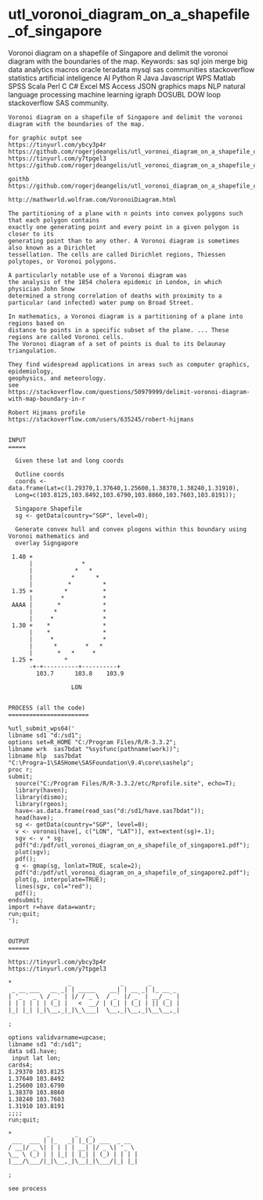 # utl_voronoi_diagram_on_a_shapefile_of_singapore
Voronoi diagram on a shapefile of Singapore and delimit the voronoi diagram with the boundaries of the map.  Keywords: sas sql join merge big data analytics macros oracle teradata mysql sas communities stackoverflow statistics artificial inteligence AI Python R Java Javascript WPS Matlab SPSS Scala Perl C C# Excel MS Access JSON graphics maps NLP natural language processing machine learning igraph DOSUBL DOW loop stackoverflow SAS community.  

    Voronoi diagram on a shapefile of Singapore and delimit the voronoi diagram with the boundaries of the map.

    for graphic outpt see
    https://tinyurl.com/ybcy3p4r
    https://github.com/rogerjdeangelis/utl_voronoi_diagram_on_a_shapefile_of_singapore/blob/master/utl_voronoi_diagram_on_a_shapefile_of_singapore2.pdf
    https://tinyurl.com/y7tpgel3
    https://github.com/rogerjdeangelis/utl_voronoi_diagram_on_a_shapefile_of_singapore/blob/master/utl_voronoi_diagram_on_a_shapefile_of_singapore1.pdf

    goithb
    https://github.com/rogerjdeangelis/utl_voronoi_diagram_on_a_shapefile_of_singapore

    http://mathworld.wolfram.com/VoronoiDiagram.html

    The partitioning of a plane with n points into convex polygons such that each polygon contains
    exactly one generating point and every point in a given polygon is closer to its
    generating point than to any other. A Voronoi diagram is sometimes also known as a Dirichlet
    tessellation. The cells are called Dirichlet regions, Thiessen polytopes, or Voronoi polygons.

    A particularly notable use of a Voronoi diagram was
    the analysis of the 1854 cholera epidemic in London, in which physician John Snow
    determined a strong correlation of deaths with proximity to a
    particular (and infected) water pump on Broad Street.

    In mathematics, a Voronoi diagram is a partitioning of a plane into regions based on
    distance to points in a specific subset of the plane. ... These regions are called Voronoi cells.
    The Voronoi diagram of a set of points is dual to its Delaunay triangulation.

    They find widespread applications in areas such as computer graphics, epidemiology,
    geophysics, and meteorology.
    see
    https://stackoverflow.com/questions/50979999/delimit-voronoi-diagram-with-map-boundary-in-r

    Robert Hijmans profile
    https://stackoverflow.com/users/635245/robert-hijmans


    INPUT
    =====

      Given these lat and long coords

      Outline coords
      coords <- data.frame(Lat=c(1.29370,1.37640,1.25600,1.38370,1.38240,1.31910),
      Long=c(103.8125,103.8492,103.6790,103.8860,103.7603,103.8191));

      Singapore Shapefile
      sg <- getData(country="SGP", level=0);

      Generate convex hull and convex plogons within this boundary using Voronoi mathematics and
      overlay Signgapore

     1.40 +
          |              *
          |            *   *
          |           *      *
          |          *         *
     1.35 +         *          *
          |        *           *
     AAAA |       *            *
          |      *             *
          |     *              *
     1.30 +    *               *
          |    *               *
          |     *              *
          |      *        *   *
          |       *   *     *
     1.25 +         *
          -+-+----------+----------+
            103.7      103.8    103.9

                      LON


    PROCESS (all the code)
    =======================

    %utl_submit_wps64('
    libname sd1 "d:/sd1";
    options set=R_HOME "C:/Program Files/R/R-3.3.2";
    libname wrk  sas7bdat "%sysfunc(pathname(work))";
    libname hlp  sas7bdat "C:\Progra~1\SASHome\SASFoundation\9.4\core\sashelp";
    proc r;
    submit;
      source("C:/Program Files/R/R-3.3.2/etc/Rprofile.site", echo=T);
      library(haven);
      library(dismo);
      library(rgeos);
      have<-as.data.frame(read_sas("d:/sd1/have.sas7bdat"));
      head(have);
      sg <- getData(country="SGP", level=0);
      v <- voronoi(have[, c("LON", "LAT")], ext=extent(sg)+.1);
      sgv <- v * sg;
      pdf("d:/pdf/utl_voronoi_diagram_on_a_shapefile_of_singapore1.pdf");
      plot(sgv);
      pdf();
      g <- gmap(sg, lonlat=TRUE, scale=2);
      pdf("d:/pdf/utl_voronoi_diagram_on_a_shapefile_of_singapore2.pdf");
      plot(g, interpolate=TRUE);
      lines(sgv, col="red");
      pdf();
    endsubmit;
    import r=have data=wantr;
    run;quit;
    ');


    OUTPUT
    ======

    https://tinyurl.com/ybcy3p4r
    https://tinyurl.com/y7tpgel3

    *                _              _       _
     _ __ ___   __ _| | _____    __| | __ _| |_ __ _
    | '_ ` _ \ / _` | |/ / _ \  / _` |/ _` | __/ _` |
    | | | | | | (_| |   <  __/ | (_| | (_| | || (_| |
    |_| |_| |_|\__,_|_|\_\___|  \__,_|\__,_|\__\__,_|

    ;

    options validvarname=upcase;
    libname sd1 "d:/sd1";
    data sd1.have;
     input lat lon;
    cards4;
    1.29370 103.8125
    1.37640 103.8492
    1.25600 103.6790
    1.38370 103.8860
    1.38240 103.7603
    1.31910 103.8191
    ;;;;
    run;quit;

    *          _       _   _
     ___  ___ | |_   _| |_(_) ___  _ __
    / __|/ _ \| | | | | __| |/ _ \| '_ \
    \__ \ (_) | | |_| | |_| | (_) | | | |
    |___/\___/|_|\__,_|\__|_|\___/|_| |_|

    ;

    see process



